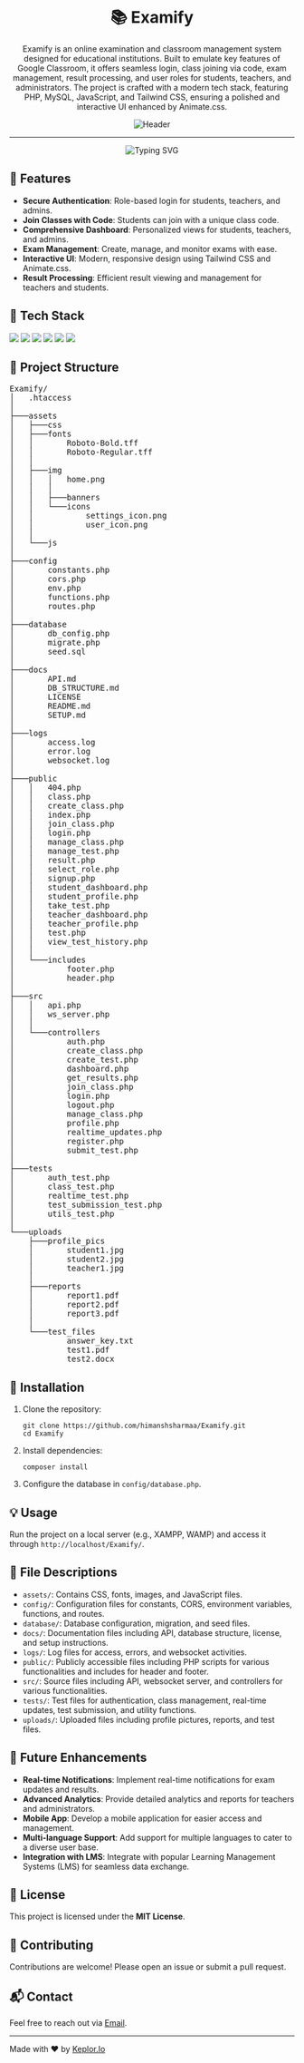 <h1 align="center">📚 Examify</h1>

<p align="center">
  Examify is an online examination and classroom management system designed for educational institutions. Built to emulate key features of Google Classroom, it offers seamless login, class joining via code, exam management, result processing, and user roles for students, teachers, and administrators. The project is crafted with a modern tech stack, featuring PHP, MySQL, JavaScript, and Tailwind CSS, ensuring a polished and interactive UI enhanced by Animate.css.
</p>

<div align="center">
    <img src="https://github.com/himanshsharmaa/Examify/blob/main/assets/img/Examify.png?raw=true" alt=" Header" />
</div>

------

<p align="center">
  <img src="https://readme-typing-svg.herokuapp.com?font=Fira+Code&size=22&pause=1000&color=4CAF50&center=true&vCenter=true&width=435&lines=Manage+Exams+Efficiently;Student+and+Teacher+Focused;Secure+and+User-Friendly" alt="Typing SVG">
</p>

<h2 align="left">🌟 Features</h2>
<ul>
  <li><strong>Secure Authentication</strong>: Role-based login for students, teachers, and admins.</li>
  <li><strong>Join Classes with Code</strong>: Students can join with a unique class code.</li>
  <li><strong>Comprehensive Dashboard</strong>: Personalized views for students, teachers, and admins.</li>
  <li><strong>Exam Management</strong>: Create, manage, and monitor exams with ease.</li>
  <li><strong>Interactive UI</strong>: Modern, responsive design using Tailwind CSS and Animate.css.</li>
  <li><strong>Result Processing</strong>: Efficient result viewing and management for teachers and students.</li>
</ul>

<h2 align="left">🔧 Tech Stack</h2>
<p align="left">
  <a href="https://www.html.com/" target="_blank"><img src="https://img.shields.io/badge/HTML-E34C26?style=for-the-badge&logo=html5&logoColor=white"/></a>
  <a href="https://www.php.net/" target="_blank"><img src="https://img.shields.io/badge/PHP-777BB4?style=for-the-badge&logo=php&logoColor=white"/></a>
  <a href="https://www.mysql.com/" target="_blank"><img src="https://img.shields.io/badge/MySQL-4479A1?style=for-the-badge&logo=mysql&logoColor=white"/></a>
  <a href="https://getbootstrap.com/" target="_blank"><img src="https://img.shields.io/badge/Bootstrap-563D7C?style=for-the-badge&logo=bootstrap&logoColor=white"/></a>
  <a href="https://tailwindcss.com/" target="_blank"><img src="https://img.shields.io/badge/Tailwind_CSS-06B6D4?style=for-the-badge&logo=tailwind-css&logoColor=white"/></a>
  <a href="https://github.com/" target="_blank"><img src="https://img.shields.io/badge/GitHub-181717?style=for-the-badge&logo=github&logoColor=white"/></a>
</p>

<h2 align="left">📂 Project Structure</h2>
<pre>
Examify/
│   .htaccess
│
├───assets
│   ├───css
│   ├───fonts
│   │       Roboto-Bold.tff      
│   │       Roboto-Regular.tff   
│   │       
│   ├───img
│   │   │   home.png
│   │   │   
│   │   ├───banners
│   │   └───icons
│   │           settings_icon.png
│   │           user_icon.png
│   │
│   └───js
│
├───config
│       constants.php
│       cors.php
│       env.php
│       functions.php
│       routes.php
│
├───database
│       db_config.php
│       migrate.php
│       seed.sql
│
├───docs
│       API.md
│       DB_STRUCTURE.md
│       LICENSE
│       README.md
│       SETUP.md
│
├───logs
│       access.log
│       error.log
│       websocket.log
│
├───public
│   │   404.php
│   │   class.php
│   │   create_class.php
│   │   index.php
│   │   join_class.php
│   │   login.php
│   │   manage_class.php
│   │   manage_test.php
│   │   result.php
│   │   select_role.php
│   │   signup.php
│   │   student_dashboard.php
│   │   student_profile.php
│   │   take_test.php
│   │   teacher_dashboard.php
│   │   teacher_profile.php
│   │   test.php
│   │   view_test_history.php
│   │
│   └───includes
│           footer.php
│           header.php
│
├───src
│   │   api.php
│   │   ws_server.php
│   │
│   └───controllers
│           auth.php
│           create_class.php
│           create_test.php
│           dashboard.php
│           get_results.php
│           join_class.php
│           login.php
│           logout.php
│           manage_class.php
│           profile.php
│           realtime_updates.php
│           register.php
│           submit_test.php
│
├───tests
│       auth_test.php
│       class_test.php
│       realtime_test.php
│       test_submission_test.php
│       utils_test.php
│
└───uploads
    ├───profile_pics
    │       student1.jpg
    │       student2.jpg
    │       teacher1.jpg
    │
    ├───reports
    │       report1.pdf
    │       report2.pdf
    │       report3.pdf
    │
    └───test_files
            answer_key.txt
            test1.pdf
            test2.docx
</pre>

<h2 align="left">🚀 Installation</h2>
<ol>
  <li>Clone the repository:
    <pre><code>git clone https://github.com/himanshsharmaa/Examify.git
cd Examify</code></pre>
  </li>
  <li>Install dependencies:
    <pre><code>composer install</code></pre>
  </li>
  <li>Configure the database in <code>config/database.php</code>.</li>
</ol>

<h2 align="left">💡 Usage</h2>
<p>
  Run the project on a local server (e.g., XAMPP, WAMP) and access it through <code>http://localhost/Examify/</code>.
</p>

<h2 align="left">📁 File Descriptions</h2>
<ul>
  <li><code>assets/</code>: Contains CSS, fonts, images, and JavaScript files.</li>
  <li><code>config/</code>: Configuration files for constants, CORS, environment variables, functions, and routes.</li>
  <li><code>database/</code>: Database configuration, migration, and seed files.</li>
  <li><code>docs/</code>: Documentation files including API, database structure, license, and setup instructions.</li>
  <li><code>logs/</code>: Log files for access, errors, and websocket activities.</li>
  <li><code>public/</code>: Publicly accessible files including PHP scripts for various functionalities and includes for header and footer.</li>
  <li><code>src/</code>: Source files including API, websocket server, and controllers for various functionalities.</li>
  <li><code>tests/</code>: Test files for authentication, class management, real-time updates, test submission, and utility functions.</li>
  <li><code>uploads/</code>: Uploaded files including profile pictures, reports, and test files.</li>
</ul>

<h2 align="left">🔮 Future Enhancements</h2>
<ul>
  <li><strong>Real-time Notifications</strong>: Implement real-time notifications for exam updates and results.</li>
  <li><strong>Advanced Analytics</strong>: Provide detailed analytics and reports for teachers and administrators.</li>
  <li><strong>Mobile App</strong>: Develop a mobile application for easier access and management.</li>
  <li><strong>Multi-language Support</strong>: Add support for multiple languages to cater to a diverse user base.</li>
  <li><strong>Integration with LMS</strong>: Integrate with popular Learning Management Systems (LMS) for seamless data exchange.</li>
</ul>

<h2 align="left">📝 License</h2>
<p align="left">This project is licensed under the <strong>MIT License</strong>.</p>

<h2 align="left">🤝 Contributing</h2>
<p>
  Contributions are welcome! Please open an issue or submit a pull request.
</p>

<h2 align="left">📬 Contact</h2>
<p align="left">Feel free to reach out via <a href="mailto:talk.himanshsharma@gmail.com">Email</a>.</p>

------

Made with ❤️ by <a href="https://github.com/keplor-io">Keplor.Io</a>
